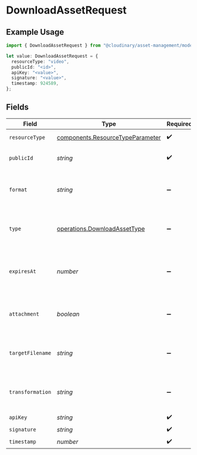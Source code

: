 # DownloadAssetRequest

## Example Usage

```typescript
import { DownloadAssetRequest } from "@cloudinary/asset-management/models/operations";

let value: DownloadAssetRequest = {
  resourceType: "video",
  publicId: "<id>",
  apiKey: "<value>",
  signature: "<value>",
  timestamp: 924589,
};
```

## Fields

| Field                                                                                | Type                                                                                 | Required                                                                             | Description                                                                          |
| ------------------------------------------------------------------------------------ | ------------------------------------------------------------------------------------ | ------------------------------------------------------------------------------------ | ------------------------------------------------------------------------------------ |
| `resourceType`                                                                       | [components.ResourceTypeParameter](../../models/components/resourcetypeparameter.md) | :heavy_check_mark:                                                                   | The type the of asset.                                                               |
| `publicId`                                                                           | *string*                                                                             | :heavy_check_mark:                                                                   | The public ID of the asset to download.                                              |
| `format`                                                                             | *string*                                                                             | :heavy_minus_sign:                                                                   | The format to convert the asset to before downloading.                               |
| `type`                                                                               | [operations.DownloadAssetType](../../models/operations/downloadassettype.md)         | :heavy_minus_sign:                                                                   | The storage type of the asset. Defaults to 'upload'.                                 |
| `expiresAt`                                                                          | *number*                                                                             | :heavy_minus_sign:                                                                   | Unix timestamp indicating when the download URL should expire.                       |
| `attachment`                                                                         | *boolean*                                                                            | :heavy_minus_sign:                                                                   | Whether to force download as an attachment.                                          |
| `targetFilename`                                                                     | *string*                                                                             | :heavy_minus_sign:                                                                   | The desired filename for the downloaded file.                                        |
| `transformation`                                                                     | *string*                                                                             | :heavy_minus_sign:                                                                   | A transformation to apply to the asset before downloading.                           |
| `apiKey`                                                                             | *string*                                                                             | :heavy_check_mark:                                                                   | N/A                                                                                  |
| `signature`                                                                          | *string*                                                                             | :heavy_check_mark:                                                                   | N/A                                                                                  |
| `timestamp`                                                                          | *number*                                                                             | :heavy_check_mark:                                                                   | N/A                                                                                  |